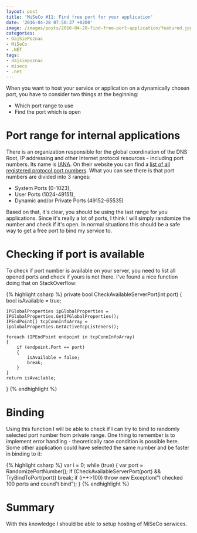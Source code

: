 ```yaml
---
layout: post
title: 'MiSeCo #11: Find free port for your application'
date: '2016-04-28 07:50:37 +0200'
image: /images/posts/2016-04-28-find-free-port-application/featured.jpg
categories:
- DajSiePoznac
- MiSeCo
- .NET
tags:
- dajsiepoznac
- miseco
- .net
---
```

When you want to host your service or application on a dynamically chosen port, you have to consider two things at the beginning:

* Which port range to use
* Find the port which is open 

# Port range for internal applications
There is an organization responsible for the global coordination of the DNS Root, IP addressing and other Internet protocol resources - including port numbers. Its name is [IANA](http://www.iana.org/). On their website you can find a [list of all registered protocol port numbers](http://www.iana.org/assignments/service-names-port-numbers/service-names-port-numbers.xml). What you can see there is that port numbers are divided into 3 ranges:

* System Ports (0-1023),
* User Ports (1024-49151),
* Dynamic and/or Private Ports (49152-65535)

Based on that, it's clear, you should be using the last range for you applications.
Since it's really a lot of ports, I think I will simply randomize the number and check if it's open. In normal situations this should be a safe way to get a free port to bind my service to.

# Checking if port is available
To check if port number is available on your server, you need to list all opened ports and check if yours is not there. I've found a nice function doing that on StackOverflow: 

{% highlight csharp %}
private bool CheckAvailableServerPort(int port)
{
    bool isAvailable = true;

    IPGlobalProperties ipGlobalProperties = IPGlobalProperties.GetIPGlobalProperties();
    IPEndPoint[] tcpConnInfoArray = ipGlobalProperties.GetActiveTcpListeners();

    foreach (IPEndPoint endpoint in tcpConnInfoArray)
    {
        if (endpoint.Port == port)
        {
            isAvailable = false;
            break;
        }
    }
    return isAvailable;
}
{% endhighlight %}

# Binding
Using this function I will be able to check if I can try to bind to randomly selected port number from private range. One thing to remember is to implement error handling - theoretically race condition is possible here. Some other application could have selected the same number and be faster in binding to it:

{% highlight csharp %}
var i = 0;
while (true)
{
    var port = RandomizePortNumber();
    if (CheckAvailableServerPort(port) && TryBindToPort(port)) break;
    if (i++>100) throw new Exception("I checked 100 ports and cound't bind");
}
{% endhighlight %}

# Summary
With this knowledge I should be able to setup hosting of MiSeCo serwices. 